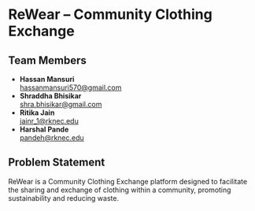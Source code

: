 # ReWear – Community Clothing Exchange

## Team Members

- **Hassan Mansuri**  
  hassanmansuri570@gmail.com
- **Shraddha Bhisikar**  
  shra.bhisikar@gmail.com
- **Ritika Jain**  
  jainr_1@rknec.edu
- **Harshal Pande**  
  pandeh@rknec.edu

## Problem Statement

ReWear is a Community Clothing Exchange platform designed to facilitate the sharing and exchange of clothing within a community, promoting sustainability and reducing waste.
